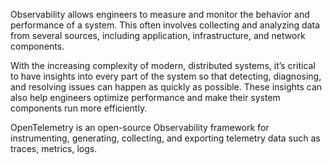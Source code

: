 Observability allows engineers to measure and monitor the behavior and performance of a system. This often involves collecting and analyzing data from several sources, including application, infrastructure, and network components.

With the increasing complexity of modern, distributed systems, it’s critical to have insights into every part of the system so that detecting, diagnosing, and resolving issues can happen as quickly as possible. These insights can also help engineers optimize performance and make their system components run more efficiently.

OpenTelemetry is an open-source Observability framework for instrumenting, generating, collecting, and exporting telemetry data such as traces, metrics, logs. 
